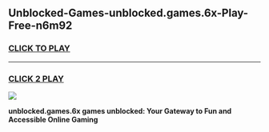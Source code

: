 
## Unblocked-Games-unblocked.games.6x-Play-Free-n6m92
<h3>
<a href="https://premium76.site?title=unblocked.games.6x&ref=23A">CLICK TO PLAY</a></h3>
<hr>

<h3>
<a href="https://premium76.site?title=unblocked.games.6x&ref=23A">CLICK 2 PLAY</a>
  
</h3>

<a href="https://premium76.site?title=unblocked.games.6x&ref=23A"><img src="https://clearcache.store/games.png"></a>


**unblocked.games.6x games unblocked: Your Gateway to Fun and Accessible Online Gaming**
